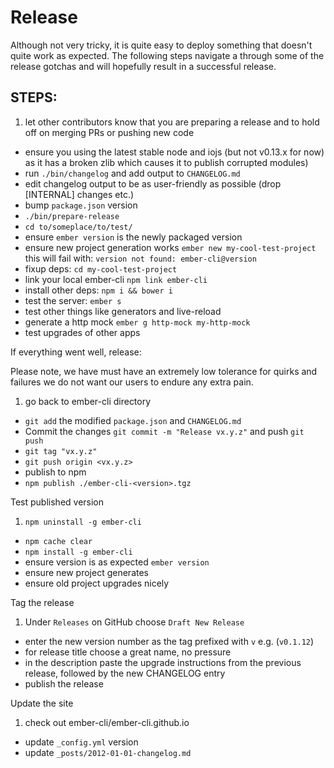 Release
=======

Although not very tricky, it is quite easy to deploy something that
doesn't quite work as expected. The following steps navigate a through
some of the release gotchas and will hopefully result in a successful
release.

STEPS:
------

1. let other contributors know that you are preparing a release and to hold off on merging PRs or pushing new code
* ensure you using the latest stable node and iojs (but not v0.13.x for now)
   as it has a broken zlib which causes it to publish corrupted modules)
* run `./bin/changelog` and add output to `CHANGELOG.md`
* edit changelog output to be as user-friendly as possible (drop [INTERNAL] changes etc.)
* bump `package.json` version
* `./bin/prepare-release`
* `cd to/someplace/to/test/`
* ensure `ember version` is the newly packaged version
* ensure new project generation works  `ember new my-cool-test-project`
  this will fail with: `version not found: ember-cli@version`
* fixup deps: `cd my-cool-test-project`
* link your local ember-cli  `npm link ember-cli`
* install other deps: `npm i && bower i`
* test the server: `ember s`
* test other things like generators and live-reload
* generate a http mock `ember g http-mock my-http-mock`
* test upgrades of other apps

If everything went well, release:

Please note, we have must have an extremely low tolerance for quirks
and failures we do not want our users to endure any extra pain.

1. go back to ember-cli directory
* `git add` the modified `package.json` and `CHANGELOG.md`
* Commit the changes `git commit -m "Release vx.y.z"` and push `git push`
* `git tag "vx.y.z"`
* `git push origin <vx.y.z>`
* publish to npm
* `npm publish ./ember-cli-<version>.tgz`

Test published version

1. `npm uninstall -g ember-cli`
* `npm cache clear`
* `npm install -g ember-cli`
* ensure version is as expected `ember version`
* ensure new project generates
* ensure old project upgrades nicely

Tag the release
1. Under `Releases` on GitHub choose `Draft New Release`
* enter the new version number as the tag prefixed with `v` e.g. (`v0.1.12`)
* for release title choose a great name, no pressure
* in the description paste the upgrade instructions from the previous release, followed by the new CHANGELOG entry
* publish the release

Update the site

1. check out ember-cli/ember-cli.github.io
* update `_config.yml` version
* update `_posts/2012-01-01-changelog.md`
